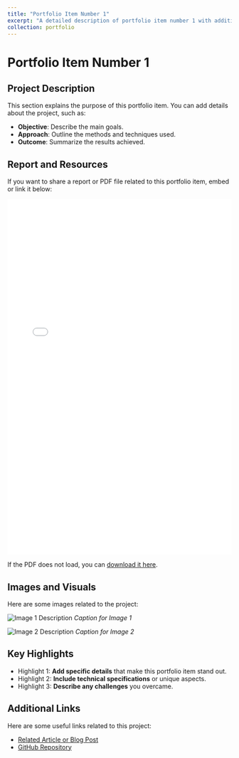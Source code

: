 ```yaml
---
title: "Portfolio Item Number 1"
excerpt: "A detailed description of portfolio item number 1 with additional resources and visuals.<br/><img src='/images/500x300.png'>"
collection: portfolio
---
```


# Portfolio Item Number 1

## Project Description
This section explains the purpose of this portfolio item. You can add details about the project, such as:
- **Objective**: Describe the main goals.
- **Approach**: Outline the methods and techniques used.
- **Outcome**: Summarize the results achieved.

## Report and Resources
If you want to share a report or PDF file related to this portfolio item, embed or link it below:

<embed src="/files/geospatialDataScienceProject.pdf" type="application/pdf" width="100%" height="800px">
<p>If the PDF does not load, you can <a href="/files/geospatialDataScienceProject.pdf" target="_blank">download it here</a>.</p>

## Images and Visuals
Here are some images related to the project:

![Image 1 Description](/images/portfolio-image-1.jpg)
*Caption for Image 1*

![Image 2 Description](/images/portfolio-image-2.jpg)
*Caption for Image 2*

## Key Highlights
- Highlight 1: **Add specific details** that make this portfolio item stand out.
- Highlight 2: **Include technical specifications** or unique aspects.
- Highlight 3: **Describe any challenges** you overcame.

## Additional Links
Here are some useful links related to this project:
- [Related Article or Blog Post](https://example.com)
- [GitHub Repository](https://github.com/example)